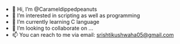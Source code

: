 - 👋 Hi, I’m @Carameldippedpeanuts
- 👀 I’m interested in scripting as well as programming 
- 🌱 I’m currently learning C language 
- 💞️ I’m looking to collaborate on ...
- 📫 You can reach to me via email: srishtikushwaha05@gmail.com

<!---
Carameldippedpeanuts/Carameldippedpeanuts is a ✨ special ✨ repository because its `README.md` (this file) appears on your GitHub profile.
You can click the Preview link to take a look at your changes.
--->

